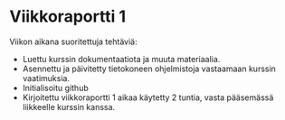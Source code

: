 # Viikkoraportti 1

Viikon aikana suoritettuja tehtäviä:
* Luettu kurssin dokumentaatiota ja muuta materiaalia.
* Asennettu ja päivitetty tietokoneen ohjelmistoja vastaamaan kurssin vaatimuksia. 
* Initialisoitu github
* Kirjoitettu viikkoraportti 1 
aikaa käytetty 2 tuntia, vasta pääsemässä liikkeelle kurssin kanssa.
